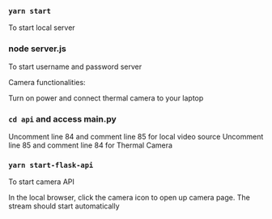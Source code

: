 ### `yarn start`

To start local server

### node server.js

To start username and password server

Camera functionalities:

Turn on power and connect thermal camera to your laptop

### `cd api` and access main.py

Uncomment line 84 and comment line 85 for local video source
Uncomment line 85 and comment line 84 for Thermal Camera

### `yarn start-flask-api`

To start camera API

In the local browser, click the camera icon to open up camera page. The stream should start automatically
